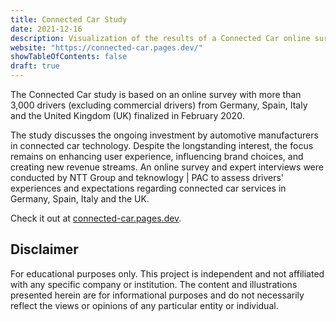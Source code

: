 ```yaml
---
title: Connected Car Study
date: 2021-12-16
description: Visualization of the results of a Connected Car online survey of more than 3,000 drivers from Germany, UK, Italy and Spain, showcasing consumer expectations, opportunities and challenges for the industry. Retired in 2022.
website: "https://connected-car.pages.dev/"
showTableOfContents: false
draft: true
---
```


The Connected Car study is based on an online survey with more than 3,000 drivers (excluding commercial drivers) from Germany, Spain, Italy and the United Kingdom (UK) finalized in February 2020.

The study discusses the ongoing investment by automotive manufacturers in connected car technology. Despite the longstanding interest, the focus remains on enhancing user experience, influencing brand choices, and creating new revenue streams. An online survey and expert interviews were conducted by NTT Group and teknowlogy | PAC to assess drivers' experiences and expectations regarding connected car services in Germany, Spain, Italy and the UK.

Check it out at [connected-car.pages.dev](https://connected-car.pages.dev/).

## Disclaimer

For educational purposes only. This project is independent and not affiliated with any specific company or institution. The content and illustrations presented herein are for informational purposes and do not necessarily reflect the views or opinions of any particular entity or individual.
